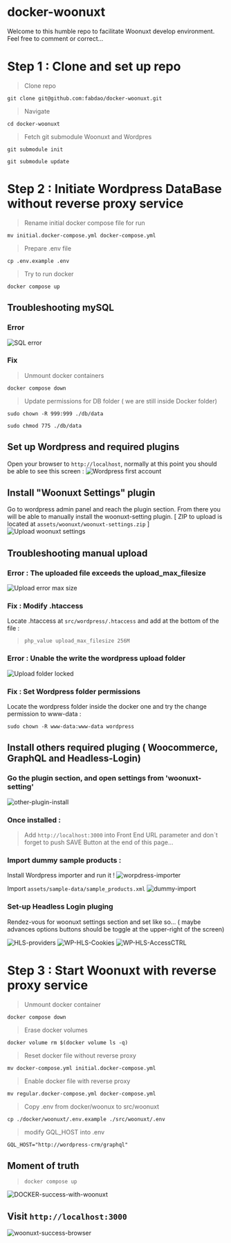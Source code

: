 # docker-woonuxt

Welcome to this  humble repo to facilitate Woonuxt develop environment. Feel free to comment or correct...

# Step 1 : Clone and set up repo
> Clone repo

`git clone git@github.com:fabdao/docker-woonuxt.git`

> Navigate

`cd docker-woonuxt`

> Fetch git submodule Woonuxt and Wordpres

`git submodule init`

`git submodule update`

# Step 2 : Initiate Wordpress DataBase without reverse proxy service
> Rename initial docker compose file for run

`mv initial.docker-compose.yml docker-compose.yml`

> Prepare .env file

`cp .env.example .env`

> Try to run docker

`docker compose up`

## Troubleshooting mySQL

### Error
![SQL error](https://github.com/fabdao/docker-woonuxt/blob/main/assets/img/DOCKER-error-mySQL.png)

### Fix
> Unmount docker containers

`docker compose down`

> Update permissions for DB folder ( we are still inside Docker folder)

`sudo chown -R 999:999 ./db/data`

`sudo chmod 775 ./db/data`

## Set up Wordpress and required plugins

Open your browser to `http://localhost`, normally at this point you should be able to see this screen :
![Wordpress first account](https://github.com/fabdao/docker-woonuxt/blob/main/assets/img/WP-creation-compte-admin.png)

## Install "Woonuxt Settings" plugin

Go to wordpress admin panel and reach the plugin section. From there you will be able to manually install the woonuxt-setting plugin. [ ZIP to upload is located at `assets/woonuxt/woonuxt-settings.zip` ]
![Upload woonuxt settings](https://github.com/fabdao/docker-woonuxt/blob/main/assets/img/WP-upload-woonuxt-settings.png)

## Troubleshooting manual upload

### Error : The uploaded file exceeds the upload_max_filesize
![Upload error max size](https://github.com/fabdao/docker-woonuxt/blob/main/assets/img/WP-uploaded-file-exceeds.png)

### Fix : Modify .htaccess

Locate .htaccess at `src/wordpress/.htaccess` and add at the bottom of the file :
> `php_value upload_max_filesize 256M`

### Error : Unable the write the wordpress upload folder
![Upload folder locked](https://github.com/fabdao/docker-woonuxt/blob/main/assets/img/WP-permissions.png)

### Fix : Set Wordpress folder permissions
Locate the wordpress folder inside the docker one and try the change permission to www-data :

`sudo chown -R www-data:www-data wordpress`

## Install others required pluging ( Woocommerce, GraphQL and Headless-Login)

### Go the plugin section, and open settings from 'woonuxt-setting'
![other-plugin-install](https://github.com/fabdao/docker-woonuxt/blob/main/assets/img/WP-pluging-install.png)

### Once installed :

> Add `http://localhost:3000` into Front End URL parameter and don´t forget to push SAVE Button at the end of this page...

### Import dummy sample products :
Install Wordpress importer and run it !
![worpdress-importer](https://github.com/fabdao/docker-woonuxt/blob/main/assets/img/WP-import-tools.png)

Import `assets/sample-data/sample_products.xml`
![dummy-import](https://github.com/fabdao/docker-woonuxt/blob/main/assets/img/WP-Import-dummies-product.png)

### Set-up Headless Login pluging
Rendez-vous for woonuxt settings section and set like so... ( maybe advances options buttons should be toggle at the upper-right of the screen)

![HLS-providers](https://github.com/fabdao/docker-woonuxt/blob/main/assets/img/WP-HLS-providers.png)
![WP-HLS-Cookies](https://github.com/fabdao/docker-woonuxt/blob/main/assets/img/WP-HLS-Cookies.png)
![WP-HLS-AccessCTRL](https://github.com/fabdao/docker-woonuxt/blob/main/assets/img/WP-HLS-AccessCTRL.png)

# Step 3 : Start Woonuxt with reverse proxy service

> Unmount docker container

`docker compose down`

> Erase docker volumes

`docker volume rm $(docker volume ls -q)`

> Reset docker file without reverse proxy

`mv docker-compose.yml initial.docker-compose.yml`

> Enable docker file with reverse proxy

`mv regular.docker-compose.yml docker-compose.yml`

> Copy .env from docker/woonux to src/woonuxt

`cp ./docker/woonuxt/.env.example ./src/woonuxt/.env`

> modify GQL_HOST into .env

`GQL_HOST="http://wordpress-crm/graphql"`

## Moment of truth

> `docker compose up`

![DOCKER-success-with-woonuxt](https://github.com/fabdao/docker-woonuxt/blob/main/assets/img/DOCKER-success-with-woonuxt.png)

## Visit `http://localhost:3000`

![woonuxt-success-browser](https://github.com/fabdao/docker-woonuxt/blob/main/assets/img/woonuxt.png)
